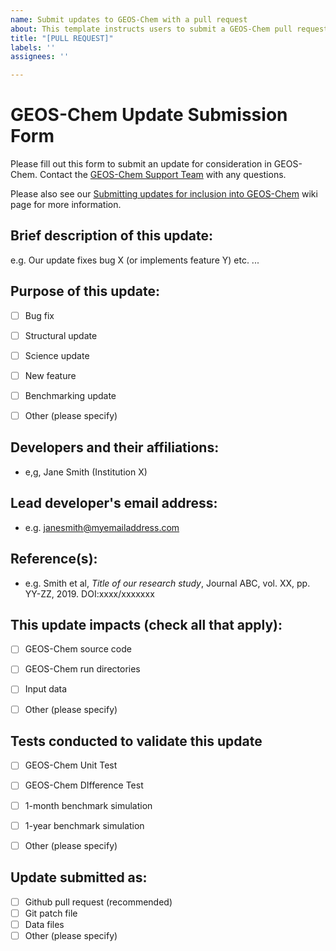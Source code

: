 ```yaml
---
name: Submit updates to GEOS-Chem with a pull request
about: This template instructs users to submit a GEOS-Chem pull request
title: "[PULL REQUEST]"
labels: ''
assignees: ''

---
```


# GEOS-Chem Update Submission Form

Please fill out this form to submit an update for consideration in GEOS-Chem.  Contact the [GEOS-Chem Support Team](http://wiki.geos-chem.org/GEOS-Chem_Support_Team) with any questions.

Please also see our [Submitting updates for inclusion into GEOS-Chem](http://wiki.geos-chem.org/Submitting_updates_for_inclusion_in_GEOS-Chem) wiki page for more information.

## Brief description of this update:
e.g. Our update fixes bug X (or implements feature Y) etc. ...

## Purpose of this update:

* [ ] Bug fix
* [ ] Structural update
* [ ] Science update
* [ ] New feature
* [ ] Benchmarking update
* [ ] Other (please specify)


## Developers and their affiliations:
* e,g, Jane Smith (Institution X)


## Lead developer's email address:
* e.g. janesmith@myemailaddress.com


## Reference(s):
* e.g. Smith et al,  _Title of our research study_,  Journal ABC, vol. XX, pp. YY-ZZ, 2019.  DOI:xxxx/xxxxxxx


## This update impacts (check all that apply):

* [ ] GEOS-Chem source code
* [ ] GEOS-Chem run directories
* [ ] Input data
* [ ] Other (please specify)


## Tests conducted to validate this update

* [ ] GEOS-Chem Unit Test
* [ ] GEOS-Chem DIfference Test
* [ ] 1-month benchmark simulation
* [ ] 1-year benchmark simulation
* [ ] Other (please specify)


## Update submitted as:
* [ ] Github pull request (recommended)
* [ ] Git patch file
* [ ] Data files
* [ ] Other (please specify)